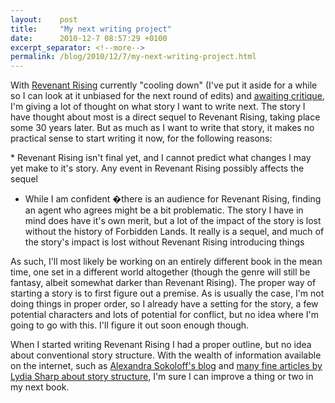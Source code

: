 ```yaml
---
layout:    post
title:     "My next writing project"
date:      2010-12-7 08:57:29 +0100
excerpt_separator: <!--more-->
permalink: /blog/2010/12/7/my-next-writing-project.html
---
```


With [Revenant Rising](https://www.jeroensteenbeeke.nl/2010/11/01/novel-revenant-rising/) currently &quot;cooling down&quot; (I've put it aside for a while so I can look at it unbiased for the next round of edits) and [awaiting critique](https://www.jeroensteenbeeke.nl/2010/11/30/the-revenant-rising-revision-battle-plan/), I'm giving a lot of thought on what story I want to write next. The story I have thought about most is a direct sequel to Revenant Rising, taking place some 30 years later. But as much as I want to write that story, it makes no practical sense to start writing it now, for the following reasons:

<!--more-->* Revenant Rising isn't final yet, and I cannot predict what changes I may yet make to it's story. Any event in Revenant Rising possibly affects the sequel
* While I am confident �there is an audience for Revenant Rising, finding an agent who agrees might be a bit problematic. The story I have in mind does have it's own merit, but a lot of the impact of the story is lost without the history of Forbidden Lands. It really is a sequel, and much of the story's impact is lost without Revenant Rising introducing things

As such, I'll most likely be working on an entirely different book in the mean time, one set in a different world altogether (though the genre will still be fantasy, albeit somewhat darker than Revenant Rising). The proper way of starting a story is to first figure out a premise. As is usually the case, I'm not doing things in proper order, so I already have a setting for the story, a few potential characters and lots of potential for conflict, but no idea where I'm going to go with this. I'll figure it out soon enough though.

When I started writing Revenant Rising I had a proper outline, but no idea about conventional story structure. With the wealth of information available on the internet, such as [Alexandra Sokoloff's blog](http://thedarksalon.blogspot.com/) and [many fine articles by Lydia Sharp about story structure](http://lydiasharp.blogspot.com/search/label/Story%20Structure), I'm sure I can improve a thing or two in my next book.